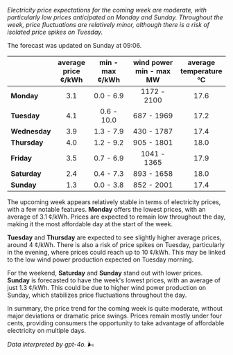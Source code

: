 *Electricity price expectations for the coming week are moderate, with particularly low prices anticipated on Monday and Sunday. Throughout the week, price fluctuations are relatively minor, although there is a risk of isolated price spikes on Tuesday.*

The forecast was updated on Sunday at 09:06.

|               | average<br>price<br>¢/kWh | min - max<br>¢/kWh | wind power<br>min - max<br>MW | average<br>temperature<br>°C |
|:-------------|:----------------:|:----------------:|:-------------:|:-------------:|
| **Monday**   | 3.1             | 0.0 - 6.9        | 1172 - 2100   | 17.6          |
| **Tuesday**  | 4.1             | 0.6 - 10.0       | 687 - 1969    | 17.2          |
| **Wednesday**| 3.9             | 1.3 - 7.9        | 430 - 1787    | 17.4          |
| **Thursday** | 4.0             | 1.2 - 9.2        | 905 - 1801    | 18.0          |
| **Friday**   | 3.5             | 0.7 - 6.9        | 1041 - 1365   | 17.9          |
| **Saturday** | 2.4             | 0.4 - 7.3        | 893 - 1658    | 18.0          |
| **Sunday**   | 1.3             | 0.0 - 3.8        | 852 - 2001    | 17.4          |

The upcoming week appears relatively stable in terms of electricity prices, with a few notable features. **Monday** offers the lowest prices, with an average of 3.1 ¢/kWh. Prices are expected to remain low throughout the day, making it the most affordable day at the start of the week.

**Tuesday** and **Thursday** are expected to see slightly higher average prices, around 4 ¢/kWh. There is also a risk of price spikes on Tuesday, particularly in the evening, where prices could reach up to 10 ¢/kWh. This may be linked to the low wind power production expected on Tuesday morning.

For the weekend, **Saturday** and **Sunday** stand out with lower prices. **Sunday** is forecasted to have the week's lowest prices, with an average of just 1.3 ¢/kWh. This could be due to higher wind power production on Sunday, which stabilizes price fluctuations throughout the day.

In summary, the price trend for the coming week is quite moderate, without major deviations or dramatic price swings. Prices remain mostly under four cents, providing consumers the opportunity to take advantage of affordable electricity on multiple days.

*Data interpreted by gpt-4o.* 🌬️

